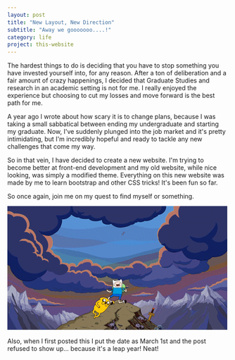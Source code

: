 ```yaml
---
layout: post
title: "New Layout, New Direction"
subtitle: "Away we gooooooo....!"
category: life
project: this-website
---
```


<p>
	The hardest things to do is deciding that you have to stop something you have invested yourself into, for any reason. After a ton of deliberation and a fair amount of crazy happenings, I decided that Graduate Studies and research in an academic setting is not for me. I really enjoyed the experience but choosing to cut my losses and move forward is the best path for me.
</p>

<p>
	A year ago I wrote about how scary it is to change plans, because I was taking a small sabbatical between ending my undergraduate and starting my graduate. Now, I've suddenly plunged into the job market and it's pretty intimidating, but I'm incredibly hopeful and ready to tackle any new challenges that come my way.
</p>

<p>
	So in that vein, I have decided to create a new website. I'm trying to become better at front-end development and my old website, while nice looking, was simply a modified theme. Everything on this new website was made by me to learn bootstrap and other CSS tricks! It's been fun so far.
</p>

<p>
	So once again, join me on my quest to find myself or something.
</p>

<p class="img-text"> 
	<img src="/assets/img/posts/feb2016/adventure.gif" title="Come on grab your friends!">
</p>

<p>
	Also, when I first posted this I put the date as March 1st and the post refused to show up... because it's a leap year! Neat!
</p>
